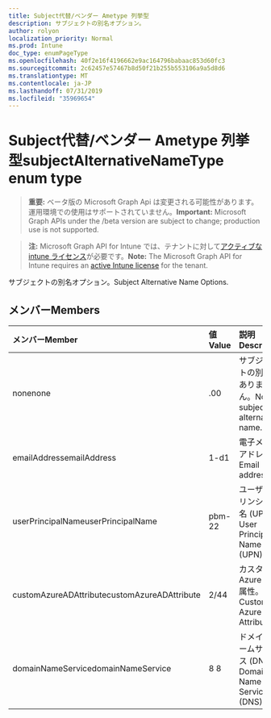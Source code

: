 ```yaml
---
title: Subject代替/ベンダー Ametype 列挙型
description: サブジェクトの別名オプション。
author: rolyon
localization_priority: Normal
ms.prod: Intune
doc_type: enumPageType
ms.openlocfilehash: 40f2e16f4196662e9ac164796babaac853d60fc3
ms.sourcegitcommit: 2c62457e57467b8d50f21b255b553106a9a5d8d6
ms.translationtype: MT
ms.contentlocale: ja-JP
ms.lasthandoff: 07/31/2019
ms.locfileid: "35969654"
---
```

# <a name="subjectalternativenametype-enum-type"></a><span data-ttu-id="41998-103">Subject代替/ベンダー Ametype 列挙型</span><span class="sxs-lookup"><span data-stu-id="41998-103">subjectAlternativeNameType enum type</span></span>

> <span data-ttu-id="41998-104">**重要:** ベータ版の Microsoft Graph Api は変更される可能性があります。運用環境での使用はサポートされていません。</span><span class="sxs-lookup"><span data-stu-id="41998-104">**Important:** Microsoft Graph APIs under the /beta version are subject to change; production use is not supported.</span></span>

> <span data-ttu-id="41998-105">**注:** Microsoft Graph API for Intune では、テナントに対して[アクティブな intune ライセンス](https://go.microsoft.com/fwlink/?linkid=839381)が必要です。</span><span class="sxs-lookup"><span data-stu-id="41998-105">**Note:** The Microsoft Graph API for Intune requires an [active Intune license](https://go.microsoft.com/fwlink/?linkid=839381) for the tenant.</span></span>

<span data-ttu-id="41998-106">サブジェクトの別名オプション。</span><span class="sxs-lookup"><span data-stu-id="41998-106">Subject Alternative Name Options.</span></span>

## <a name="members"></a><span data-ttu-id="41998-107">メンバー</span><span class="sxs-lookup"><span data-stu-id="41998-107">Members</span></span>
|<span data-ttu-id="41998-108">メンバー</span><span class="sxs-lookup"><span data-stu-id="41998-108">Member</span></span>|<span data-ttu-id="41998-109">値</span><span class="sxs-lookup"><span data-stu-id="41998-109">Value</span></span>|<span data-ttu-id="41998-110">説明</span><span class="sxs-lookup"><span data-stu-id="41998-110">Description</span></span>|
|:---|:---|:---|
|<span data-ttu-id="41998-111">none</span><span class="sxs-lookup"><span data-stu-id="41998-111">none</span></span>|<span data-ttu-id="41998-112">.0</span><span class="sxs-lookup"><span data-stu-id="41998-112">0</span></span>|<span data-ttu-id="41998-113">サブジェクトの別名がありません。</span><span class="sxs-lookup"><span data-stu-id="41998-113">No subject alternative name.</span></span>|
|<span data-ttu-id="41998-114">emailAddress</span><span class="sxs-lookup"><span data-stu-id="41998-114">emailAddress</span></span>|<span data-ttu-id="41998-115">1-d</span><span class="sxs-lookup"><span data-stu-id="41998-115">1</span></span>|<span data-ttu-id="41998-116">電子メールアドレス。</span><span class="sxs-lookup"><span data-stu-id="41998-116">Email address.</span></span>|
|<span data-ttu-id="41998-117">userPrincipalName</span><span class="sxs-lookup"><span data-stu-id="41998-117">userPrincipalName</span></span>|<span data-ttu-id="41998-118">pbm-2</span><span class="sxs-lookup"><span data-stu-id="41998-118">2</span></span>|<span data-ttu-id="41998-119">ユーザー プリンシパル名 (UPN)。</span><span class="sxs-lookup"><span data-stu-id="41998-119">User Principal Name (UPN).</span></span>|
|<span data-ttu-id="41998-120">customAzureADAttribute</span><span class="sxs-lookup"><span data-stu-id="41998-120">customAzureADAttribute</span></span>|<span data-ttu-id="41998-121">2/4</span><span class="sxs-lookup"><span data-stu-id="41998-121">4</span></span>|<span data-ttu-id="41998-122">カスタム Azure AD 属性。</span><span class="sxs-lookup"><span data-stu-id="41998-122">Custom Azure AD Attribute.</span></span>|
|<span data-ttu-id="41998-123">domainNameService</span><span class="sxs-lookup"><span data-stu-id="41998-123">domainNameService</span></span>|<span data-ttu-id="41998-124">8 </span><span class="sxs-lookup"><span data-stu-id="41998-124">8</span></span>|<span data-ttu-id="41998-125">ドメインネームサービス (DNS)。</span><span class="sxs-lookup"><span data-stu-id="41998-125">Domain Name Service (DNS).</span></span>|





